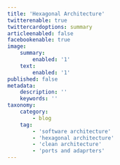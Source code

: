 ```yaml
---
title: 'Hexagonal Architecture'
twitterenable: true
twittercardoptions: summary
articleenabled: false
facebookenable: true
image:
    summary:
        enabled: '1'
    text:
        enabled: '1'
published: false
metadata:
    description: ''
    keywords: ''
taxonomy:
    category:
        - blog
    tag:
        - 'software architecture'
        - 'hexagonal architecture'
        - 'clean architecture'
        - 'ports and adaprters'
---
```


